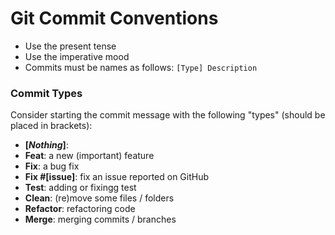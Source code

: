 # Git Commit Conventions
* Use the present tense
* Use the imperative mood
* Commits must be names as follows: `[Type] Description`

### Commit Types
Consider starting the commit message with the following "types" (should be placed in brackets):
* **[_Nothing_]**: 
* **Feat**: a new (important) feature
* **Fix**: a bug fix
* **Fix #[issue]**: fix an issue reported on GitHub
* **Test**: adding or fixingg test
* **Clean**: (re)move some files / folders
* **Refactor**: refactoring code
* **Merge**: merging commits / branches
